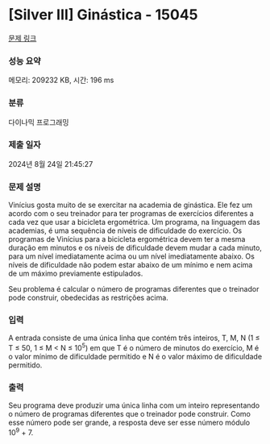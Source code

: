 # [Silver III] Ginástica - 15045 

[문제 링크](https://www.acmicpc.net/problem/15045) 

### 성능 요약

메모리: 209232 KB, 시간: 196 ms

### 분류

다이나믹 프로그래밍

### 제출 일자

2024년 8월 24일 21:45:27

### 문제 설명

<p>Vinícius gosta muito de se exercitar na academia de ginástica. Ele fez um acordo com o seu treinador para ter programas de exercícios diferentes a cada vez que usar a bicicleta ergométrica. Um programa, na linguagem das academias, é uma sequência de níveis de dificuldade do exercício. Os programas de Vinícius para a bicicleta ergométrica devem ter a mesma duração em minutos e os níveis de dificuldade devem mudar a cada minuto, para um nível imediatamente acima ou um nível imediatamente abaixo. Os níveis de dificuldade não podem estar abaixo de um mínimo e nem acima de um máximo previamente estipulados.</p>

<p>Seu problema é calcular o número de programas diferentes que o treinador pode construir, obedecidas as restrições acima.</p>

### 입력 

 <p>A entrada consiste de uma única linha que contém três inteiros, T, M, N (1 ≤ T ≤ 50, 1 ≤ M < N ≤ 10<sup>5</sup>) em que T é o número de minutos do exercício, M é o valor mínimo de dificuldade permitido e N é o valor máximo de dificuldade permitido.</p>

### 출력 

 <p>Seu programa deve produzir uma única linha com um inteiro representando o número de programas diferentes que o treinador pode construir. Como esse número pode ser grande, a resposta deve ser esse número módulo 10<sup>9</sup> + 7.</p>


